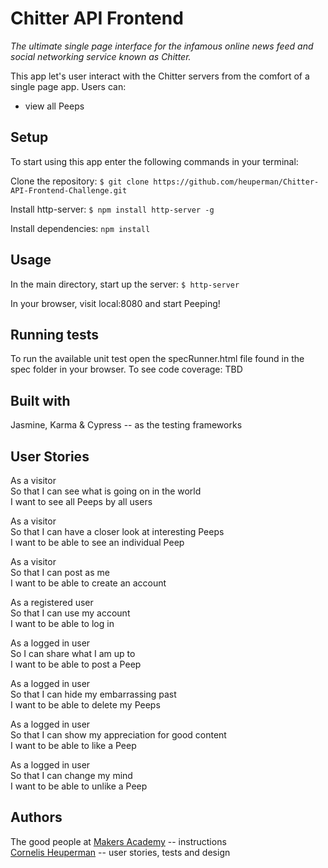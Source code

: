 # Chitter API Frontend

*The ultimate single page interface for the infamous online news feed and social networking service known as Chitter.*

This app let's user interact with the Chitter servers from the comfort of a single page app. Users can:

- view all Peeps

## Setup

To start using this app enter the following commands in your terminal:

Clone the repository:
`$ git clone https://github.com/heuperman/Chitter-API-Frontend-Challenge.git`

Install http-server:
 `$ npm install http-server -g`

 Install dependencies:
 `npm install`

## Usage

In the main directory, start up the server:
 `$ http-server`

In your browser, visit local:8080 and start Peeping!

## Running tests

To run the available unit test open the specRunner.html file found in the spec folder in your browser.
To see code coverage: TBD

## Built with

Jasmine, Karma & Cypress -- as the testing frameworks  

## User Stories

As a visitor  
So that I can see what is going on in the world  
I want to see all Peeps by all users  

As a visitor  
So that I can have a closer look at interesting Peeps  
I want to be able to see an individual Peep  

As a visitor  
So that I can post as me  
I want to be able to create an account  

As a registered user  
So that I can use my account  
I want to be able to log in  

As a logged in user  
So I can share what I am up to  
I want to be able to post a Peep  

As a logged in user  
So that I can hide my embarrassing past  
I want to be able to delete my Peeps  

As a logged in user  
So that I can show my appreciation for good content  
I want to be able to like a Peep  

As a logged in user  
So that I can change my mind  
I want to be able to unlike a Peep  

## Authors

The good people at [Makers Academy](https://makers.tech/) -- instructions  
[Cornelis Heuperman](https://github.com/heuperman) -- user stories, tests and design
